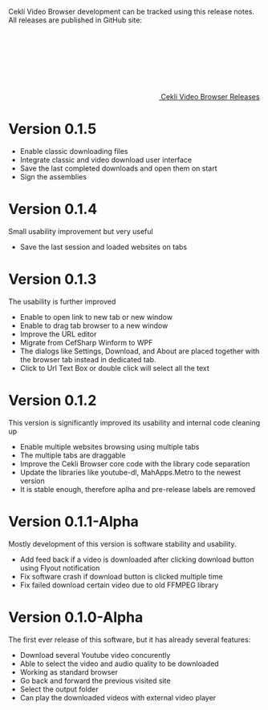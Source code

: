 ---
---

Cekli Video Browser development can be tracked using this release notes.<br/>
All releases are published in GitHub site:<br/>
[<svg class="svg-icon"><use xlink:href="/VideoBrowser/assets/minima-social-icons.svg#github"></use></svg> Cekli Video Browser Releases](https://github.com/yoyokits/VideoBrowser/releases)

# Version 0.1.5
* Enable classic downloading files
* Integrate classic and video download user interface
* Save the last completed downloads and open them on start
* Sign the assemblies

# Version 0.1.4
Small usability  improvement but very useful
* Save the last session and loaded websites on tabs

# Version 0.1.3
The usability is further improved
* Enable to open link to new tab or new window
* Enable to drag tab browser to a new window
* Improve the URL editor
* Migrate from CefSharp Winform to WPF
* The dialogs like Settings, Download, and About are placed together with the browser tab instead in dedicated tab.
* Click to Url Text Box or double click will select all the text

# Version 0.1.2
This version is significantly improved its usability and internal code cleaning up
* Enable multiple websites browsing using multiple tabs
* The multiple tabs are draggable
* Improve the Cekli Browser core code with the library code separation
* Update the libraries like youtube-dl, MahApps.Metro to the newest version
* It is stable enough, therefore aplha and pre-release labels are removed  

# Version 0.1.1-Alpha
Mostly development of this version is software stability and usability.
* Add feed back if a video is downloaded after clicking download button using Flyout notification
* Fix software crash if download button is clicked multiple time
* Fix failed download certain video due to old FFMPEG library

# Version 0.1.0-Alpha
The first ever release of this software, but it has already several features:
* Download several Youtube  video concurently
* Able to select the video and audio quality to be downloaded
* Working as standard browser
* Go back and forward the previous visited site
* Select the output folder
* Can play the downloaded videos with external video player
